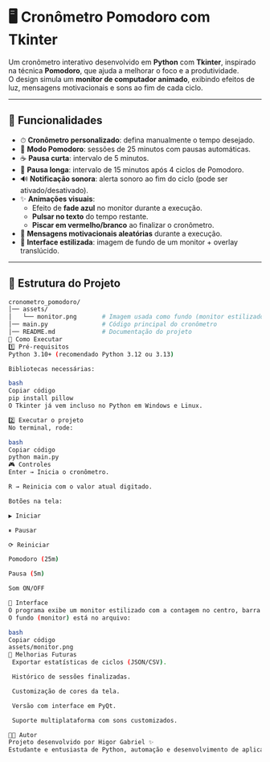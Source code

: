 # 🖥️ Cronômetro Pomodoro com Tkinter  

Um cronômetro interativo desenvolvido em **Python** com **Tkinter**, inspirado na técnica **Pomodoro**, que ajuda a melhorar o foco e a produtividade.  
O design simula um **monitor de computador animado**, exibindo efeitos de luz, mensagens motivacionais e sons ao fim de cada ciclo.  

---

## 📌 Funcionalidades  

- ⏱ **Cronômetro personalizado**: defina manualmente o tempo desejado.  
- 🍅 **Modo Pomodoro**: sessões de 25 minutos com pausas automáticas.  
- ☕ **Pausa curta**: intervalo de 5 minutos.  
- 🛑 **Pausa longa**: intervalo de 15 minutos após 4 ciclos de Pomodoro.  
- 🔊 **Notificação sonora**: alerta sonoro ao fim do ciclo (pode ser ativado/desativado).  
- ✨ **Animações visuais**:  
  - Efeito de **fade azul** no monitor durante a execução.  
  - **Pulsar no texto** do tempo restante.  
  - **Piscar em vermelho/branco** ao finalizar o cronômetro.  
- 💬 **Mensagens motivacionais aleatórias** durante a execução.  
- 🎨 **Interface estilizada**: imagem de fundo de um monitor + overlay translúcido.  

---

## 📂 Estrutura do Projeto  

```bash
cronometro_pomodoro/
│── assets/
│   └── monitor.png       # Imagem usada como fundo (monitor estilizado)
│── main.py               # Código principal do cronômetro
│── README.md             # Documentação do projeto
🚀 Como Executar
1️⃣ Pré-requisitos
Python 3.10+ (recomendado Python 3.12 ou 3.13)

Bibliotecas necessárias:

bash
Copiar código
pip install pillow
O Tkinter já vem incluso no Python em Windows e Linux.

2️⃣ Executar o projeto
No terminal, rode:

bash
Copiar código
python main.py
🎮 Controles
Enter → Inicia o cronômetro.

R → Reinicia com o valor atual digitado.

Botões na tela:

▶ Iniciar

⏸ Pausar

⟳ Reiniciar

Pomodoro (25m)

Pausa (5m)

Som ON/OFF

📸 Interface
O programa exibe um monitor estilizado com a contagem no centro, barra de progresso e mensagens dinâmicas.
O fundo (monitor) está no arquivo:

bash
Copiar código
assets/monitor.png
🔮 Melhorias Futuras
 Exportar estatísticas de ciclos (JSON/CSV).

 Histórico de sessões finalizadas.

 Customização de cores da tela.

 Versão com interface em PyQt.

 Suporte multiplataforma com sons customizados.

👨‍💻 Autor
Projeto desenvolvido por Higor Gabriel ✨
Estudante e entusiasta de Python, automação e desenvolvimento de aplicações interativas.
